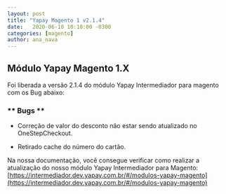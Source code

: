 ```yaml
---
layout: post
title: "Yapay Magento 1 v2.1.4"
date:   2020-06-10 10:10:00 -0300
categories: [magento]
author: ana_nava
---
```


## Módulo Yapay Magento 1.X

Foi liberada a versão 2.1.4 do módulo Yapay Intermediador para magento com os Bug abaixo:

<!-- more -->


### ** Bugs **

* Correção de valor do desconto não estar sendo atualizado no OneStepCheckout.

* Retirado cache do número do cartão.





Na nossa documentação, você consegue verificar como realizar a atualização do nosso módulo Yapay Intermediador para Magento: [https://intermediador.dev.yapay.com.br/#/modulos-yapay-magento](https://intermediador.dev.yapay.com.br/#/modulos-yapay-magento)


